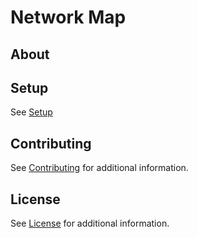 # Network Map

## About

## Setup

See [Setup](/casefoundation/NetworkMap/wiki/Setup)

## Contributing

See [Contributing](Contributing.md) for additional information.

## License

See [License](License.txt) for additional information.
